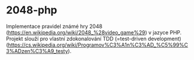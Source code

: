 # 2048-php
Implementace pravidel známé hry 2048 (https://en.wikipedia.org/wiki/2048_%28video_game%29) v jazyce PHP.
Projekt slouží pro vlastní zdokonalování TDD (=test-driven development) (https://cs.wikipedia.org/wiki/Programov%C3%A1n%C3%AD_%C5%99%C3%ADzen%C3%A9_testy).
